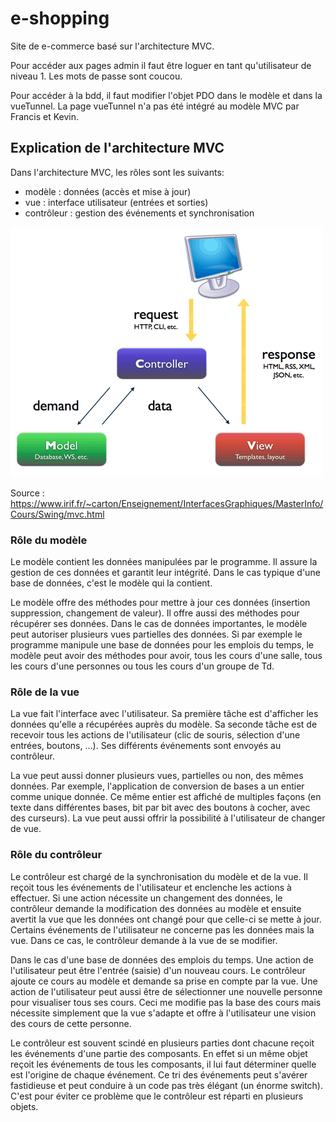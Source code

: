 ﻿# e-shopping
Site de e-commerce basé sur l'architecture MVC.

Pour accéder aux pages admin il faut être loguer en tant qu'utilisateur de niveau 1. Les mots de passe sont coucou.

Pour accéder à la bdd, il faut modifier l'objet PDO dans le modèle et dans la vueTunnel. La page vueTunnel n'a pas été intégré au modèle MVC par Francis et Kevin.

## Explication de l'architecture MVC

Dans l'architecture MVC, les rôles sont les suivants:
- modèle : données (accès et mise à jour)
- vue : interface utilisateur (entrées et sorties)
- contrôleur : gestion des événements et synchronisation

![**Schema to always keep in mind**](Images/MVC.png)

Source : <https://www.irif.fr/~carton/Enseignement/InterfacesGraphiques/MasterInfo/Cours/Swing/mvc.html>


### Rôle du modèle

Le modèle contient les données manipulées par le programme. Il assure la gestion de ces données et garantit leur intégrité. Dans le cas typique d'une base de données, c'est le modèle qui la contient.

Le modèle offre des méthodes pour mettre à jour ces données (insertion suppression, changement de valeur). Il offre aussi des méthodes pour récupérer ses données. Dans le cas de données importantes, le modèle peut autoriser plusieurs vues partielles des données. Si par exemple le programme manipule une base de données pour les emplois du temps, le modèle peut avoir des méthodes pour avoir, tous les cours d'une salle, tous les cours d'une personnes ou tous les cours d'un groupe de Td.

### Rôle de la vue

La vue fait l'interface avec l'utilisateur. Sa première tâche est d'afficher les données qu'elle a récupérées auprès du modèle. Sa seconde tâche est de recevoir tous les actions de l'utilisateur (clic de souris, sélection d'une entrées, boutons, …). Ses différents événements sont envoyés au contrôleur.

La vue peut aussi donner plusieurs vues, partielles ou non, des mêmes données. Par exemple, l'application de conversion de bases a un entier comme unique donnée. Ce même entier est affiché de multiples façons (en texte dans différentes bases, bit par bit avec des boutons à cocher, avec des curseurs). La vue peut aussi offrir la possibilité à l'utilisateur de changer de vue.

### Rôle du contrôleur

Le contrôleur est chargé de la synchronisation du modèle et de la vue. Il reçoit tous les événements de l'utilisateur et enclenche les actions à effectuer. Si une action nécessite un changement des données, le contrôleur demande la modification des données au modèle et ensuite avertit la vue que les données ont changé pour que celle-ci se mette à jour. Certains événements de l'utilisateur ne concerne pas les données mais la vue. Dans ce cas, le contrôleur demande à la vue de se modifier.

Dans le cas d'une base de données des emplois du temps. Une action de l'utilisateur peut être l'entrée (saisie) d'un nouveau cours. Le contrôleur ajoute ce cours au modèle et demande sa prise en compte par la vue. Une action de l'utilisateur peut aussi être de sélectionner une nouvelle personne pour visualiser tous ses cours. Ceci me modifie pas la base des cours mais nécessite simplement que la vue s'adapte et offre à l'utilisateur une vision des cours de cette personne.

Le contrôleur est souvent scindé en plusieurs parties dont chacune reçoit les événements d'une partie des composants. En effet si un même objet reçoit les événements de tous les composants, il lui faut déterminer quelle est l'origine de chaque événement. Ce tri des événements peut s'avérer fastidieuse et peut conduire à un code pas très élégant (un énorme switch). C'est pour éviter ce problème que le contrôleur est réparti en plusieurs objets.


